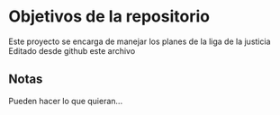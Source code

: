 # Objetivos de la repositorio

Este proyecto se encarga de manejar los planes de la liga de la justicia
Editado desde github este archivo

## Notas
Pueden hacer lo que quieran...
